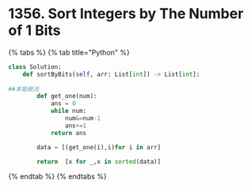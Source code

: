 # 1356. Sort Integers by The Number of 1 Bits

{% tabs %}
{% tab title="Python" %}
```python
class Solution:
    def sortByBits(self, arr: List[int]) -> List[int]:
        
##本能做法
        def get_one(num):
            ans = 0
            while num:
                num&=num-1
                ans+=1
            return ans

        data = [(get_one(i),i)for i in arr]

        return  [x for _,x in sorted(data)]

```
{% endtab %}
{% endtabs %}

